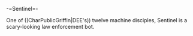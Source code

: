 -=Sentinel=-

One of ((CharPublicGriffin|DEE's)) twelve machine disciples, Sentinel is a scary-looking law enforcement bot.
